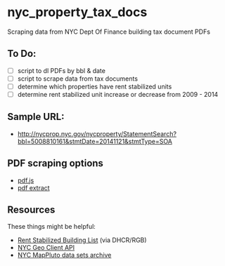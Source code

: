 # nyc_property_tax_docs
Scraping data from NYC Dept Of Finance building tax document PDFs

## To Do:

- [ ] script to dl PDFs by bbl & date
- [ ] script to scrape data from tax documents
- [ ] determine which properties have rent stabilized units
- [ ] determine rent stabilized unit increase or decrease from 2009 - 2014

## Sample URL: 
  * http://nycprop.nyc.gov/nycproperty/StatementSearch?bbl=5008810161&stmtDate=20141121&stmtType=SOA
  
## PDF scraping options
  * [pdf.js](http://mozilla.github.io/pdf.js/)
  * [pdf extract](https://github.com/nisaacson/pdf-extract)

## Resources
These things might be helpful:

- [Rent Stabilized Building List](https://github.com/clhenrick/dhcr-rent-stabilized-data) (via DHCR/RGB)
- [NYC Geo Client API](https://developer.cityofnewyork.us/api/geoclient-api)
- [NYC MapPluto data sets archive](http://www.nyc.gov/html/dcp/html/bytes/archive_pluto_mappluto.shtml)